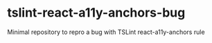 # tslint-react-a11y-anchors-bug
Minimal repository to repro a bug with TSLint react-a11y-anchors rule
